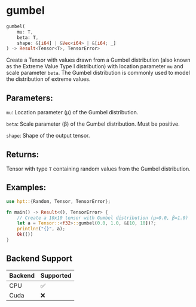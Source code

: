 # gumbel
```rust
gumbel(
    mu: T,
    beta: T,
    shape: &[i64] | &Vec<i64> | &[i64; _]
) -> Result<Tensor<T>, TensorError>
```
Create a Tensor with values drawn from a Gumbel distribution (also known as the Extreme Value Type I distribution) with location parameter `mu` and scale parameter `beta`. The Gumbel distribution is commonly used to model the distribution of extreme values.

## Parameters:
`mu`: Location parameter (μ) of the Gumbel distribution.

`beta`: Scale parameter (β) of the Gumbel distribution. Must be positive.

`shape`: Shape of the output tensor.

## Returns:
Tensor with type `T` containing random values from the Gumbel distribution.

## Examples:
```rust
use hpt::{Random, Tensor, TensorError};

fn main() -> Result<(), TensorError> {
    // Create a 10x10 tensor with Gumbel distribution (μ=0.0, β=1.0)
    let a = Tensor::<f32>::gumbel(0.0, 1.0, &[10, 10])?;
    println!("{}", a);
    Ok(())
}
```
## Backend Support
| Backend | Supported |
|---------|-----------|
| CPU     | ✅         |
| Cuda    | ❌        |